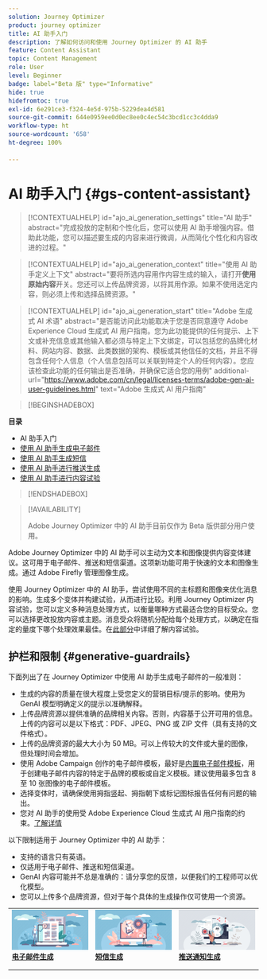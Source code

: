 ```yaml
---
solution: Journey Optimizer
product: journey optimizer
title: AI 助手入门
description: 了解如何访问和使用 Journey Optimizer 的 AI 助手
feature: Content Assistant
topic: Content Management
role: User
level: Beginner
badge: label="Beta 版" type="Informative"
hide: true
hidefromtoc: true
exl-id: 6e291ce3-f324-4e5d-975b-5229dea4d581
source-git-commit: 644e0959ee0d0ec8ee0c4ec54c3bcd1cc3c4dda9
workflow-type: ht
source-wordcount: '658'
ht-degree: 100%

---
```


# AI 助手入门 {#gs-content-assistant}

>[!CONTEXTUALHELP]
>id="ajo_ai_generation_settings"
>title="AI 助手"
>abstract="完成投放的定制和个性化后，您可以使用 AI 助手增强内容。借助此功能，您可以描述要生成的内容来进行微调，从而简化个性化和内容改进的过程。"


>[!CONTEXTUALHELP]
>id="ajo_ai_generation_context"
>title="使用 AI 助手定义上下文"
>abstract="要将所选内容用作内容生成的输入，请打开&#x200B;**使用原始内容**&#x200B;开关。您还可以上传品牌资源，以将其用作源。如果不使用选定内容，则必须上传和选择品牌资源。"


>[!CONTEXTUALHELP]
>id="ajo_ai_generation_start"
>title="Adobe 生成式 AI 术语"
>abstract="是否能访问此功能取决于您是否同意遵守 Adobe Experience Cloud 生成式 AI 用户指南。您为此功能提供的任何提示、上下文或补充信息或其他输入都必须与特定上下文绑定，可以包括您的品牌化材料、网站内容、数据、此类数据的架构、模板或其他信任的文档，并且不得包含任何个人信息（个人信息包括可以关联到特定个人的任何内容）。您应该检查此功能的任何输出是否准确，并确保它适合您的用例"
>additional-url="https://www.adobe.com/cn/legal/licenses-terms/adobe-gen-ai-user-guidelines.html" text="Adobe 生成式 AI 用户指南"

>[!BEGINSHADEBOX]

**目录**

* AI 助手入门
* [使用 AI 助手生成电子邮件](generative-email.md)
* [使用 AI 助手生成短信](generative-sms.md)
* [使用 AI 助手进行推送生成](generative-push.md)
* [使用 AI 助手进行内容试验](generative-experimentation.md)

>[!ENDSHADEBOX]

>[!AVAILABILITY]
>
>Adobe Journey Optimizer 中的 AI 助手目前仅作为 Beta 版供部分用户使用。

Adobe Journey Optimizer 中的 AI 助手可以主动为文本和图像提供内容变体建议。这可用于电子邮件、推送和短信渠道。这项新功能可用于快速的文本和图像生成。通过 Adobe Firefly 管理图像生成。

使用 Journey Optimizer 中的 AI 助手，尝试使用不同的主标题和图像来优化消息的影响。生成多个变体并构建试验，从而进行比较。利用 Journey Optimizer 内容试验，您可以定义多种消息处理方式，以衡量哪种方式最适合您的目标受众。您可以选择更改投放内容或主题。消息受众将随机分配给每个处理方式，以确定在指定的量度下哪个处理效果最佳。在[此部分](../campaigns/content-experiment.md)中详细了解内容试验。

## 护栏和限制 {#generative-guardrails}

下面列出了在 Journey Optimizer 中使用 AI 助手生成电子邮件的一般准则：

* 生成的内容的质量在很大程度上受您定义的营销目标/提示的影响。使用为 GenAI 模型明确定义的提示以准确解释。 
* 上传品牌资源以提供准确的品牌相关内容。否则，内容基于公开可用的信息。上传的内容可以是以下格式：PDF、JPEG、PNG 或 ZIP 文件（具有支持的文件格式）。
* 上传的品牌资源的最大大小为 50 MB。可以上传较大的文件或大量的图像，但处理时间会增加。
* 使用 Adobe Campaign 创作的电子邮件模板，最好是[内置电子邮件模板](../email/use-email-templates.md)，用于创建电子邮件内容的特定于品牌的模板或自定义模板。建议使用最多包含 8 至 10 张图像的电子邮件模板。
* 选择变体时，请确保使用拇指竖起、拇指朝下或标记图标报告任何有问题的输出。
* 您对 AI 助手的使用受 Adobe Experience Cloud 生成式 AI 用户指南的约束。[了解详情](https://www.adobe.com/cn/legal/licenses-terms/adobe-gen-ai-user-guidelines.html)

以下限制适用于 Journey Optimizer 中的 AI 助手：

* 支持的语言只有英语。
* 仅适用于电子邮件、推送和短信渠道。
* GenAI 内容可能并不总是准确的：请分享您的反馈，以便我们的工程师可以优化模型。
* 您可以上传多个品牌资源，但对于每个具体的生成操作仅可使用一个资源。

<table style="table-layout:fixed"><tr style="border: 0;">
<td>
<a href="generative-email.md">
<img alt="电子邮件生成" src="assets/do-not-localize/text-genai.jpeg">
</a>
<div>
<a href="generative-email.md"><strong>电子邮件生成</strong></a>
</div>
<p>
</td>
<td>
<a href="generative-sms.md">
<img alt="短信生成" src="assets/do-not-localize/image-genai.jpeg">
</a>
<div><a href="generative-sms.md"><strong>短信生成</strong>
</div>
<p>
</td>
<td>
<a href="generative-push.md">
<img alt="推送生成" src="assets/do-not-localize/email-genai.jpeg">
</a>
<div>
<a href="generative-push.md"><strong>推送通知生成</strong></a>
</div>
<p></td>
</tr></table>
